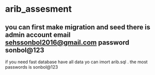 # arib_assesment
you can first make migration and seed 
there is admin account 
email sehssonbol2016@gmail.com
password sonbol@123
-----------------------------------
if you need fast database have all data yo can imort arib.sql .
the most passwords is sonbol@123 
